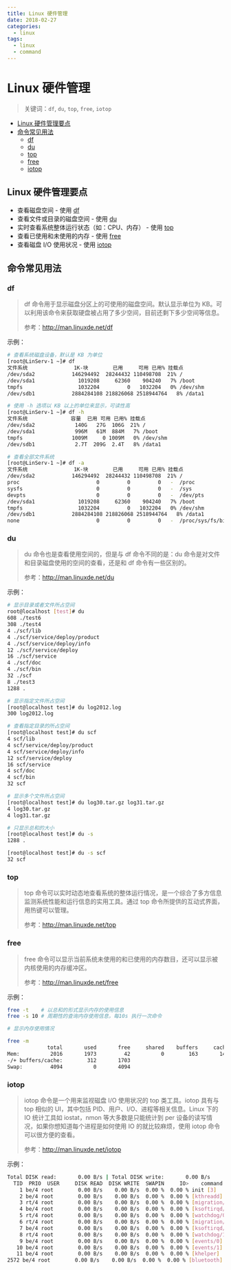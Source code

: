 ```yaml
---
title: Linux 硬件管理
date: 2018-02-27
categories:
  - linux
tags:
  - linux
  - command
---
```


# Linux 硬件管理

> 关键词：`df`, `du`, `top`, `free`, `iotop`

<!-- TOC depthFrom:2 depthTo:3 -->

- [Linux 硬件管理要点](#linux-硬件管理要点)
- [命令常见用法](#命令常见用法)
    - [df](#df)
    - [du](#du)
    - [top](#top)
    - [free](#free)
    - [iotop](#iotop)

<!-- /TOC -->

## Linux 硬件管理要点

- 查看磁盘空间 - 使用 [df](#df)
- 查看文件或目录的磁盘空间 - 使用 [du](#du)
- 实时查看系统整体运行状态（如：CPU、内存） - 使用 [top](#top)
- 查看已使用和未使用的内存 - 使用 [free](#free)
- 查看磁盘 I/O 使用状况 - 使用 [iotop](#iotop)

## 命令常见用法

### df

> df 命令用于显示磁盘分区上的可使用的磁盘空间。默认显示单位为 KB。可以利用该命令来获取硬盘被占用了多少空间，目前还剩下多少空间等信息。
>
> 参考：http://man.linuxde.net/df

示例：

```bash
# 查看系统磁盘设备，默认是 KB 为单位
[root@LinServ-1 ~]# df
文件系统               1K-块        已用     可用 已用% 挂载点
/dev/sda2            146294492  28244432 110498708  21% /
/dev/sda1              1019208     62360    904240   7% /boot
tmpfs                  1032204         0   1032204   0% /dev/shm
/dev/sdb1            2884284108 218826068 2518944764   8% /data1

# 使用 -h 选项以 KB 以上的单位来显示，可读性高
[root@LinServ-1 ~]# df -h
文件系统              容量  已用 可用 已用% 挂载点
/dev/sda2             140G   27G  106G  21% /
/dev/sda1             996M   61M  884M   7% /boot
tmpfs                1009M     0 1009M   0% /dev/shm
/dev/sdb1             2.7T  209G  2.4T   8% /data1

# 查看全部文件系统
[root@LinServ-1 ~]# df -a
文件系统               1K-块        已用     可用 已用% 挂载点
/dev/sda2            146294492  28244432 110498708  21% /
proc                         0         0         0   -  /proc
sysfs                        0         0         0   -  /sys
devpts                       0         0         0   -  /dev/pts
/dev/sda1              1019208     62360    904240   7% /boot
tmpfs                  1032204         0   1032204   0% /dev/shm
/dev/sdb1            2884284108 218826068 2518944764   8% /data1
none                         0         0         0   -  /proc/sys/fs/binfmt_misc
```

### du

> du 命令也是查看使用空间的，但是与 df 命令不同的是：du 命令是对文件和目录磁盘使用的空间的查看，还是和 df 命令有一些区别的。
>
> 参考：http://man.linuxde.net/du

示例：

```bash
# 显示目录或者文件所占空间
root@localhost [test]# du
608 ./test6
308 ./test4
4 ./scf/lib
4 ./scf/service/deploy/product
4 ./scf/service/deploy/info
12 ./scf/service/deploy
16 ./scf/service
4 ./scf/doc
4 ./scf/bin
32 ./scf
8 ./test3
1288 .

# 显示指定文件所占空间
[root@localhost test]# du log2012.log
300 log2012.log

# 查看指定目录的所占空间
[root@localhost test]# du scf
4 scf/lib
4 scf/service/deploy/product
4 scf/service/deploy/info
12 scf/service/deploy
16 scf/service
4 scf/doc
4 scf/bin
32 scf

# 显示多个文件所占空间
[root@localhost test]# du log30.tar.gz log31.tar.gz
4 log30.tar.gz
4 log31.tar.gz

# 只显示总和的大小
[root@localhost test]# du -s
1288 .

[root@localhost test]# du -s scf
32 scf
```

### top

> top 命令可以实时动态地查看系统的整体运行情况，是一个综合了多方信息监测系统性能和运行信息的实用工具。通过 top 命令所提供的互动式界面，用热键可以管理。
>
> 参考：http://man.linuxde.net/top

### free

> free 命令可以显示当前系统未使用的和已使用的内存数目，还可以显示被内核使用的内存缓冲区。
>
> 参考：http://man.linuxde.net/free

示例：

```bash
free -t    # 以总和的形式显示内存的使用信息
free -s 10 # 周期性的查询内存使用信息，每10s 执行一次命令

# 显示内存使用情况

free -m
             total       used       free     shared    buffers     cached
Mem:          2016       1973         42          0        163       1497
-/+ buffers/cache:        312       1703
Swap:         4094          0       4094
```

### iotop

> iotop 命令是一个用来监视磁盘 I/O 使用状况的 top 类工具。iotop 具有与 top 相似的 UI，其中包括 PID、用户、I/O、进程等相关信息。Linux 下的 IO 统计工具如 iostat，nmon 等大多数是只能统计到 per 设备的读写情况，如果你想知道每个进程是如何使用 IO 的就比较麻烦，使用 iotop 命令可以很方便的查看。
>
> 参考：http://man.linuxde.net/iotop

示例：

```bash
Total DISK read:       0.00 B/s | Total DISK write:       0.00 B/s
  TID  PRIO  USER     DISK READ  DISK WRITE  SWAPIN     IO>    command
    1 be/4 root        0.00 B/s    0.00 B/s  0.00 %  0.00 % init [3]
    2 be/4 root        0.00 B/s    0.00 B/s  0.00 %  0.00 % [kthreadd]
    3 rt/4 root        0.00 B/s    0.00 B/s  0.00 %  0.00 % [migration/0]
    4 be/4 root        0.00 B/s    0.00 B/s  0.00 %  0.00 % [ksoftirqd/0]
    5 rt/4 root        0.00 B/s    0.00 B/s  0.00 %  0.00 % [watchdog/0]
    6 rt/4 root        0.00 B/s    0.00 B/s  0.00 %  0.00 % [migration/1]
    7 be/4 root        0.00 B/s    0.00 B/s  0.00 %  0.00 % [ksoftirqd/1]
    8 rt/4 root        0.00 B/s    0.00 B/s  0.00 %  0.00 % [watchdog/1]
    9 be/4 root        0.00 B/s    0.00 B/s  0.00 %  0.00 % [events/0]
   10 be/4 root        0.00 B/s    0.00 B/s  0.00 %  0.00 % [events/1]
   11 be/4 root        0.00 B/s    0.00 B/s  0.00 %  0.00 % [khelper]
2572 be/4 root        0.00 B/s    0.00 B/s  0.00 %  0.00 % [bluetooth]
```
